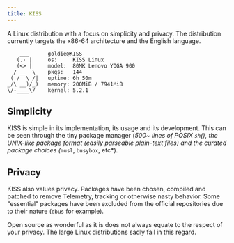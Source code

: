 ```yaml
---
title: KISS
---
```


A Linux distribution with a focus on simplicity and privacy. The distribution currently targets the x86-64 architecture and the English language.

```
    ___      goldie@KISS
   (.· |     os:     KISS Linux
   (<> |     model:  80MK Lenovo YOGA 900
  / __  \    pkgs:   144
 ( /  \ /|   uptime: 6h 50m
_/\ __)/_)   memory: 200MiB / 7941MiB
\/-____\/    kernel: 5.2.1

```

## Simplicity

KISS is simple in its implementation, its usage and its development. This can be seen through the tiny package manager (*500~ lines of POSIX `sh`(), the UNIX-like package format (*easily parseable plain-text files*) and the curated package choices (*`musl`, `busybox`, etc*).

## Privacy

KISS also values privacy. Packages have been chosen, compiled and patched to remove Telemetry, tracking or otherwise nasty behavior. Some "essential" packages have been excluded from the official repositories due to their nature (`dbus` for example).

Open source as wonderful as it is does not always equate to the respect of your privacy. The large Linux distributions sadly fail in this regard.
